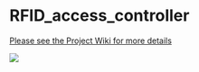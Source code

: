 # RFID_access_controller

[Please see the Project Wiki for more details](https://github.com/davidmpye/RFID_access_controller/wiki)


![](https://github.com/davidmpye/davidmpye.github.io/blob/master/img/RFID_controller.jpg)

